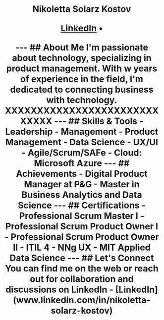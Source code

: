 <h1 align="center"> Nikoletta Solarz Kostov
<p align="center">
<a href="[www.linkedin.com/in/nikoletta-solarz-kostov]">LinkedIn</a> •
</p>
---
## About Me
I'm passionate about technology, specializing in product management. With w years of experience in the
field, I'm dedicated to connecting business with technology. XXXXXXXXXXXXXXXXXXXXXXXXXXXXX
---
## Skills & Tools
- Leadership
- Management
- Product Management
- Data Science
- UX/UI
- Agile/Scrum/SAFe
- Cloud: Microsoft Azure
---
## Achievements
- Digital Product Manager at P&G
- Master in Business Analytics and Data Science
---
## Certifications
- Professional Scrum Master I
- Professional Scrum Product Owner I
- Professional Scrum Product Owner II
- ITIL 4
- NNg UX 
- MIT Applied Data Science
---
## Let's Connect
You can find me on the web or reach out for collaboration and discussions on LinkedIn
- [LinkedIn](www.linkedin.com/in/nikoletta-solarz-kostov)

```markdown
